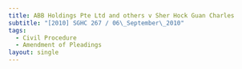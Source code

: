 ```yaml
---
title: ABB Holdings Pte Ltd and others v Sher Hock Guan Charles
subtitle: "[2010] SGHC 267 / 06\_September\_2010"
tags:
  - Civil Procedure
  - Amendment of Pleadings
layout: single
---
```


